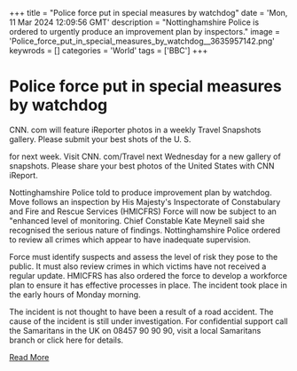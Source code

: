 +++
title = "Police force put in special measures by watchdog"
date = 'Mon, 11 Mar 2024 12:09:56 GMT'
description = "Nottinghamshire Police is ordered to urgently produce an improvement plan by inspectors."
image = 'Police_force_put_in_special_measures_by_watchdog__3635957142.png'
keywrods =  []
categories = 'World'
tags = ['BBC']
+++

# Police force put in special measures by watchdog

CNN.
com will feature iReporter photos in a weekly Travel Snapshots gallery.
Please submit your best shots of the U.
S.

for next week.
Visit CNN.
com/Travel next Wednesday for a new gallery of snapshots.
Please share your best photos of the United States with CNN iReport.

Nottinghamshire Police told to produce improvement plan by watchdog.
Move follows an inspection by His Majesty<bb>'s Inspectorate of Constabulary and Fire and Rescue Services (HMICFRS) Force will now be subject to an <bb>"enhanced level of monitoring.
Chief Constable Kate Meynell said she recognised the serious nature of findings.
Nottinghamshire Police ordered to review all crimes which appear to have inadequate supervision.

Force must identify suspects and assess the level of risk they pose to the public.
It must also review crimes in which victims have not received a regular update.
HMICFRS has also ordered the force to develop a workforce plan to ensure it has effective processes in place.
The incident took place in the early hours of Monday morning.

The incident is not thought to have been a result of a road accident.
The cause of the incident is still under investigation.
For confidential support call the Samaritans in the UK on 08457 90 90 90, visit a local Samaritans branch or click here for details.


[Read More](https://www.bbc.co.uk/news/uk-england-nottinghamshire-68534241)
